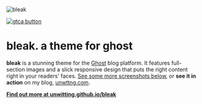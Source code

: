 ![bleak](https://dl.dropboxusercontent.com/s/kcl7il32x5d59r5/bleak_index_large.png)

[![gtca button](https://camo.githubusercontent.com/ebcfabe77067823252071c7b7554dd5d6644e4c5/68747470733a2f2f646c2e64726f70626f7875736572636f6e74656e742e636f6d2f732f786a64336637387934667536366e632f53637265656e73686f74253230323031362d30312d323325323031312e30382e34322e706e67)](https://github.com/unwitting/gtca)

# bleak. a theme for ghost
__bleak__ is a stunning theme for the [Ghost](https://ghost.org/) blog platform. It features
full-section images and a slick responsive design that puts the right content right in your
readers' faces. [See some more screenshots below](#screenshots), or
__see it in action__ on my blog, [unwttng.com](http://unwttng.com).

**[Find out more at unwitting.github.io/bleak](http://unwitting.github.io/bleak)**
